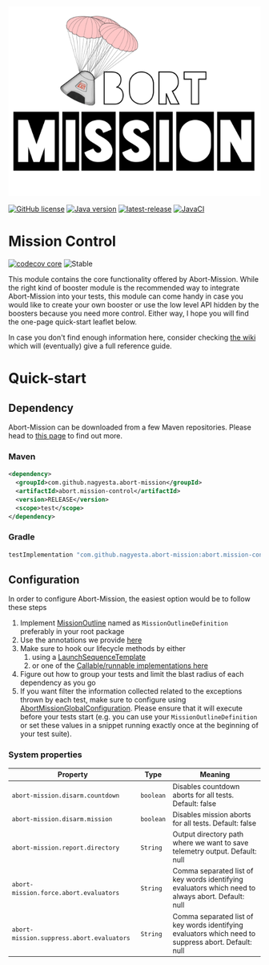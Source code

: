 ![Abort-Mission](../.github/assets/Abort-Mission-logo_export_transparent_640.png)

[![GitHub license](https://img.shields.io/github/license/nagyesta/abort-mission?color=informational)](https://raw.githubusercontent.com/nagyesta/abort-mission/main/LICENSE)
[![Java version](https://img.shields.io/badge/Java%20version-17-yellow?logo=java)](https://img.shields.io/badge/Java%20version-17-yellow?logo=java)
[![latest-release](https://img.shields.io/github/v/tag/nagyesta/abort-mission?color=blue&logo=git&label=releases&sort=semver)](https://github.com/nagyesta/abort-mission/releases)
[![JavaCI](https://img.shields.io/github/actions/workflow/status/nagyesta/abort-mission/gradle.yml?logo=github&branch=main)](https://github.com/nagyesta/abort-mission/actions/workflows/gradle.yml)


# Mission Control

[![codecov core](https://img.shields.io/codecov/c/github/nagyesta/abort-mission?label=Coverage:%20MissionControl&flag=core&token=I832ZCIONI)](https://img.shields.io/codecov/c/github/nagyesta/abort-mission?label=Coverage:%20MissionControl&flag=core&token=I832ZCIONI)
![[Stable](https://img.shields.io/badge/Maturity-stable-green)](https://img.shields.io/badge/Maturity-stable-green)

This module contains the core functionality offered by Abort-Mission. While the right kind of booster
module is the recommended way to integrate Abort-Mission into your tests, this module can come handy
in case you would like to create your own booster or use the low level API hidden by the boosters
because you need more control. Either way, I hope you will find the one-page quick-start leaflet below.

In case you don't find enough information here, consider checking [the wiki](https://github.com/nagyesta/abort-mission/wiki) which will (eventually)
give a full reference guide.

# Quick-start

## Dependency

Abort-Mission can be downloaded from a few Maven repositories. Please head to
[this page](https://github.com/nagyesta/abort-mission/wiki/Configuring-our-repository-for-your-build-system)
to find out more.

### Maven

```xml
<dependency>
  <groupId>com.github.nagyesta.abort-mission</groupId>
  <artifactId>abort.mission-control</artifactId>
  <version>RELEASE</version>
  <scope>test</scope>
</dependency>
```
### Gradle

```groovy
testImplementation "com.github.nagyesta.abort-mission:abort.mission-control:+"
```

## Configuration

In order to configure Abort-Mission, the easiest option would be to follow these steps

1. Implement [MissionOutline](./src/main/java/com/github/nagyesta/abortmission/core/outline/MissionOutline.java) named as `MissionOutlineDefinition`
preferably in your root package
2. Use the annotations we provide [here](./src/main/java/com/github/nagyesta/abortmission/core/annotation/)
3. Make sure to hook our lifecycle methods by either
   1. using a [LaunchSequenceTemplate](./src/main/java/com/github/nagyesta/abortmission/core/LaunchSequenceTemplate.java) 
   2. or one of the [Callable/runnable implementations here](./src/main/java/com/github/nagyesta/abortmission/core/selfpropelled/) 
4. Figure out how to group your tests and limit the blast radius of each dependency as you go
5. If you want filter the information collected related to the exceptions thrown by each test, make sure to configure using [AbortMissionGlobalConfiguration](./src/main/java/com/github/nagyesta/abortmission/core/AbortMissionGlobalConfiguration.java). Please ensure that it will execute before your tests start (e.g. you can use your `MissionOutlineDefinition` or set these values in a snippet running exactly once at the beginning of your test suite).

### System properties

| Property                                  | Type      | Meaning                                                                                              |
|-------------------------------------------|-----------|------------------------------------------------------------------------------------------------------|
| `abort-mission.disarm.countdown`          | `boolean` | Disables countdown aborts for all tests. Default: false                                              |
| `abort-mission.disarm.mission`            | `boolean` | Disables mission aborts for all tests. Default: false                                                |
| `abort-mission.report.directory`          | `String`  | Output directory path where we want to save telemetry output. Default: null                          |
| `abort-mission.force.abort.evaluators`    | `String`  | Comma separated list of key words identifying evaluators which need to always abort. Default: null   | 
| `abort-mission.suppress.abort.evaluators` | `String`  | Comma separated list of key words identifying evaluators which need to suppress abort. Default: null |
